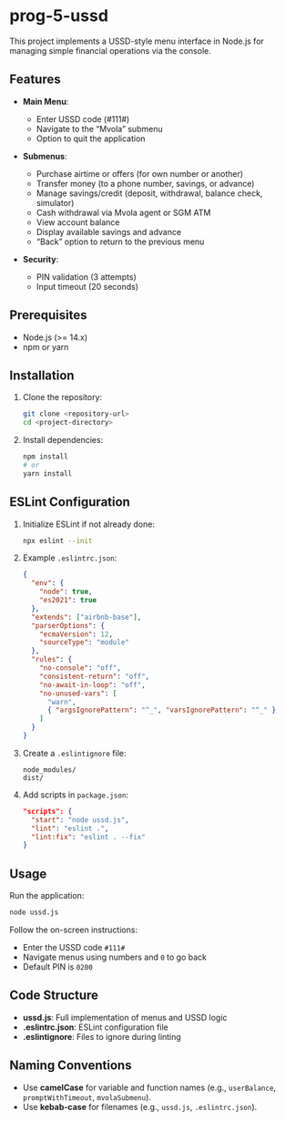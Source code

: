# prog-5-ussd

This project implements a USSD-style menu interface in Node.js for managing simple financial operations via the console.

## Features

- **Main Menu**:

  - Enter USSD code (#111#)
  - Navigate to the “Mvola” submenu
  - Option to quit the application

- **Submenus**:

  - Purchase airtime or offers (for own number or another)
  - Transfer money (to a phone number, savings, or advance)
  - Manage savings/credit (deposit, withdrawal, balance check, simulator)
  - Cash withdrawal via Mvola agent or SGM ATM
  - View account balance
  - Display available savings and advance
  - “Back” option to return to the previous menu

- **Security**:

  - PIN validation (3 attempts)
  - Input timeout (20 seconds)

## Prerequisites

- Node.js (>= 14.x)
- npm or yarn

## Installation

1. Clone the repository:

   ```bash
   git clone <repository-url>
   cd <project-directory>
   ```

2. Install dependencies:

   ```bash
   npm install
   # or
   yarn install
   ```

## ESLint Configuration

1. Initialize ESLint if not already done:

   ```bash
   npx eslint --init
   ```

2. Example `.eslintrc.json`:

   ```json
   {
     "env": {
       "node": true,
       "es2021": true
     },
     "extends": ["airbnb-base"],
     "parserOptions": {
       "ecmaVersion": 12,
       "sourceType": "module"
     },
     "rules": {
       "no-console": "off",
       "consistent-return": "off",
       "no-await-in-loop": "off",
       "no-unused-vars": [
         "warn",
         { "argsIgnorePattern": "^_", "varsIgnorePattern": "^_" }
       ]
     }
   }
   ```

3. Create a `.eslintignore` file:

   ```gitignore
   node_modules/
   dist/
   ```

4. Add scripts in `package.json`:

   ```json
   "scripts": {
     "start": "node ussd.js",
     "lint": "eslint .",
     "lint:fix": "eslint . --fix"
   }
   ```

## Usage

Run the application:

```bash
node ussd.js
```

Follow the on-screen instructions:

- Enter the USSD code `#111#`
- Navigate menus using numbers and `0` to go back
- Default PIN is `0200`

## Code Structure

- **ussd.js**: Full implementation of menus and USSD logic
- **.eslintrc.json**: ESLint configuration file
- **.eslintignore**: Files to ignore during linting

## Naming Conventions

- Use **camelCase** for variable and function names (e.g., `userBalance`, `promptWithTimeout`, `mvolaSubmenu`).
- Use **kebab-case** for filenames (e.g., `ussd.js`, `.eslintrc.json`).
